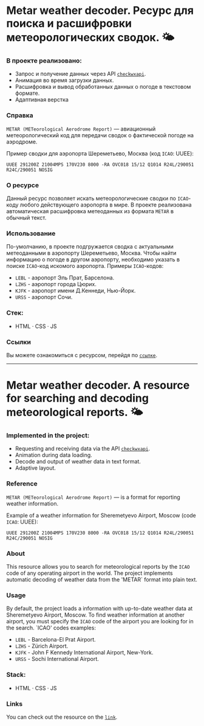 # Metar weather decoder. Ресурс для поиска и расшифровки метеорологических сводок. :sun_behind_small_cloud:

### В проекте реализовано:

* Запрос и получение данных через API [`checkwxapi`](https://www.checkwxapi.com/documentation/metar).
* Анимация во время загрузки данных.
* Расшифровка и вывод обработанных данных о погоде в текстовом формате.
* Адаптивная верстка

### Справка
`METAR (METeorological Aerodrome Report)` — авиационный метеорологический код для передачи сводок о фактической погоде на аэродроме. 

Пример сводки для аэропорта Шереметьево, Москва (код `ICAO`: UUEE):

`UUEE 291200Z 21004MPS 170V230 8000 -RA OVC018 15/12 Q1014 R24L/290051 R24C/290051 NOSIG`

### О ресурсе
Данный ресурс позволяет искать метеорологические сводки по `ICAO`-коду любого действующего аэропорта в мире. В проекте реализована автоматическая расшифровка метеоданных из формата `METAR` в обычный текст.

### Использование
По-умолчанию, в проекте подгружается сводка с актуальными метеоданными в аэропорту Шереметьево, Москва. Чтобы найти информацию о погоде в другом аэропорту, необходимо указать в поиске `ICAO`-код искомого аэропорта. 
Примеры `ICAO`-кодов:
* `LEBL` - аэропорт Эль Прат, Барселона.
* `LZHS` - аэропорт города Цюрих.
* `KJFK` - аэропорт имени Д.Кеннеди, Нью-Йорк.
* `URSS` - аэропорт Сочи.

### Стек:

* HTML · CSS · JS

### Ссылки

Вы можете ознакомиться с ресурсом, перейдя по [`ссылке`](https://leonidparshentsev.github.io/Metar_decoder/).

---

# Metar weather decoder. A resource for searching and decoding meteorological reports. :sun_behind_small_cloud:

### Implemented in the project:

* Requesting and receiving data via the API [`checkwxapi`](https://www.checkwxapi.com/documentation/metar).
* Animation during data loading.
* Decode and output of weather data in text format.
* Adaptive layout.

### Reference
`METAR (METeorological Aerodrome Report)` — is a format for reporting weather information.

Example of a weather information for Sheremetyevo Airport, Moscow (code `ICAO`: UUEE):

`UUEE 291200Z 21004MPS 170V230 8000 -RA OVC018 15/12 Q1014 R24L/290051 R24C/290051 NOSIG`

### About
This resource allows you to search for meteorological reports by the `ICAO` code of any operating airport in the world. The project implements automatic decoding of weather data from the 'METAR` format into plain text.

### Usage
By default, the project loads a information with up-to-date weather data at Sheremetyevo Airport, Moscow. To find weather information at another airport, you must specify the `ICAO` code of the airport you are looking for in the search.
`ICAO' codes examples:
* `LEBL` - Barcelona-El Prat Airport.
* `LZHS` - Zürich Airport.
* `KJFK` - John F Kennedy International Airport, New-York.
* `URSS` - Sochi International Airport.

### Stack:

* HTML · CSS · JS

### Links

You can check out the resource on the [`link`](https://www.checkwxapi.com/documentation/metar).
